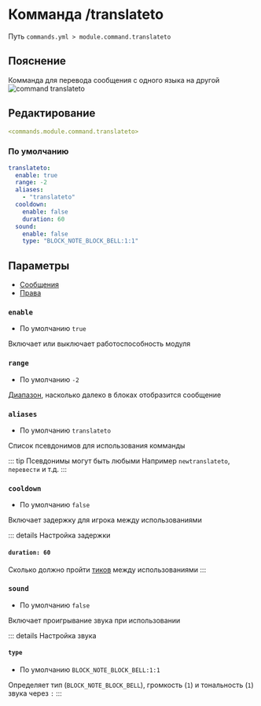 # Комманда /translateto
Путь `commands.yml > module.command.translateto`

## Пояснение
Комманда для перевода сообщения с одного языка на другой
![command translateto](/commandtranslateto.png)

## Редактирование
```yaml
<commands.module.command.translateto>
```

### По умолчанию
```yaml
translateto:
  enable: true
  range: -2
  aliases:
    - "translateto"
  cooldown:
    enable: false
    duration: 60
  sound:
    enable: false
    type: "BLOCK_NOTE_BLOCK_BELL:1:1"
```

## Параметры

- [Сообщения](/en/messages/ru_ru/module/command/translateto/)
- [Права](/en/permissions/module/command/translateto/)

### `enable`
- По умолчанию `true`

Включает или выключает работоспособность модуля

### `range`
- По умолчанию `-2`

[Диапазон](#виды-диапазонов), насколько далеко в блоках отобразится сообщение

### `aliases`
- По умолчанию `translateto`

Список псевдонимов для использования комманды

::: tip Псевдонимы могут быть любыми
Например `newtranslateto`, `перевести` и т.д.
:::

### `cooldown`
- По умолчанию `false`

Включает задержку для игрока между использованиями

::: details Настройка задержки
#### `duration: 60`

Сколько должно пройти [тиков](https://ru.minecraft.wiki/w/%D0%A2%D0%B0%D0%BA%D1%82) между использованиями
:::

### `sound`
- По умолчанию `false`

Включает проигрывание звука при использовании

::: details Настройка звука
#### `type`
- По умолчанию `BLOCK_NOTE_BLOCK_BELL:1:1`

Определяет тип (`BLOCK_NOTE_BLOCK_BELL`), громкость (`1`) и тональность (`1`) звука через `:`
:::

<!--@include: @/en/parts/range.md-->